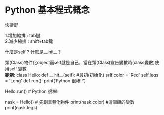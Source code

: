 # Python 基本程式概念
<p>快捷鍵</p>
1.增加縮排 : tab鍵<br>
2.減少縮排 : shift+tab鍵<br>

<p>什麼是self ? 什麼是__init__ ? </p>
類(Class)物件化object而self就是自己，當在類(Class)宣告變數時(class變數)使用self.變數<br>
<b>範例:</b>
class Hello:
    def __init__(self): #最初(初始化)
        self.color = 'Red'
        self.legs = 'Long'
    def run():
        print('Python 很棒!!')

Hello.run() # Python 很棒!!

nask = Hello() # 先創具體化物件
print(nask.color) #這個類的變數
print(nask.legs)

